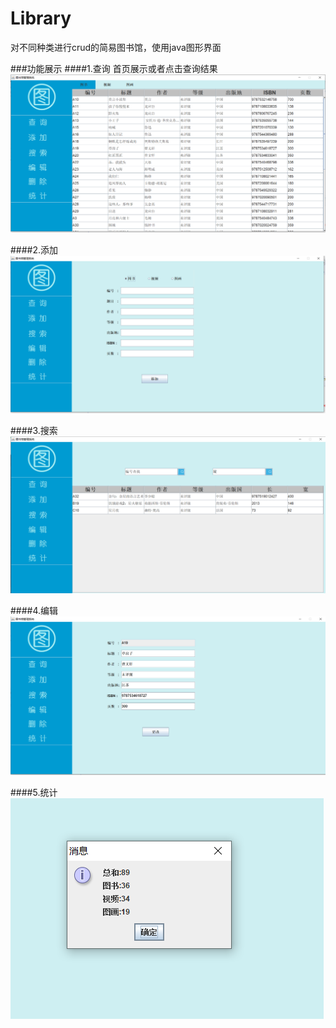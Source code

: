 # Library
对不同种类进行crud的简易图书馆，使用java图形界面

###功能展示
####1.查询
首页展示或者点击查询结果
<img src="./ResultImages/01_查询.PNG">

####2.添加
<img src="./ResultImages/02_添加.PNG">

####3.搜索
<img src="./ResultImages/03_搜索.PNG">

####4.编辑
<img src="./ResultImages/04_编辑.PNG">

####5.统计
<img src="./ResultImages/05_统计.PNG">


